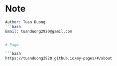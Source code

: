 # Note
```bash
Author: Tuan Duong 
```bash
Email: tuanduong2920@gamil.com


# Page

```bash
https://tuanduong2920.github.io/my-pages/#/about
